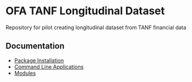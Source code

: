 # OFA TANF Longitudinal Dataset
Repository for pilot creating longitudinal dataset from TANF financial data

## Documentation
- [Package Installation](documentation/markdown/Installation.md)
- [Command Line Applications](documentation/markdown/Command_Line_Documentation.md)
- [Modules](https://redesigned-dollop-j7o5ezp.pages.github.io/index.html)
